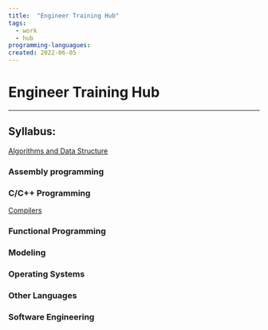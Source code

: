```yaml
---
title:  "Engineer Training Hub"
tags:
  - work
  - hub
programming-languagues:
created: 2022-06-05
---
```

# Engineer Training Hub
---
## Syllabus:
[Algorithms and Data Structure](algorithms-and-data-structure.md)

### Assembly programming

### C/C++ Programming

[Compilers](compilers.md)

### Functional Programming

### Modeling

### Operating Systems

### Other Languages

### Software Engineering